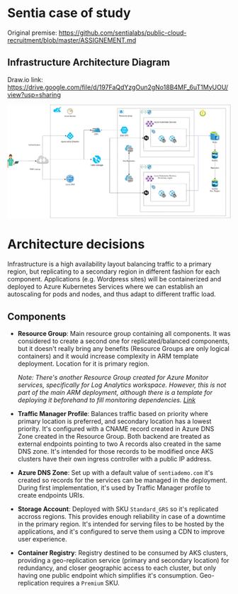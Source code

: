 # Sentia case of study

Original premise: https://github.com/sentialabs/public-cloud-recruitment/blob/master/ASSIGNEMENT.md


## Infrastructure Architecture Diagram

Draw<span></span>.io link: https://drive.google.com/file/d/197FaQdYzgOun2gNo18B4MF_6uT1MyUOU/view?usp=sharing

![Infrastructure Architecture Diagram](IAD/Sentia.png)


# Architecture decisions
Infrastructure is a high availability layout balancing traffic to a primary region, but replicating to a secondary region in different fashion for each component. Applications (e.g. Wordpress sites) will be containerized and deployed to Azure Kubernetes Services where we can establish an autoscaling for pods and nodes, and thus adapt to different traffic load.

## Components
- __Resource Group__: Main resource group containing all components. It was considered to create a second one for replicated/balanced components, but it doesn't really bring any benefits (Resource Groups are only logical containers) and it would increase complexity in ARM template deployment. Location for it is primary region.

    _Note: There's another Resource Group created for Azure Monitor services, specifically for Log Analytics workspace. However, this is not part of the main ARM deployment, although there is a template for deploying it beforehand to fill monitoring dependencies. [Link](ARM/LogAnalytics/)_

- __Traffic Manager Profile__: Balances traffic based on priority where primary location is preferred, and secondary location has a lowest priority. It's configured with a CNAME record created in Azure DNS Zone created in the Resource Group. Both backend are treated as external endpoints pointing to two A records also created in the same DNS zone. It's intended for those records to be modified once AKS clusters have their own ingress controller with a public IP address.

- __Azure DNS Zone__: Set up with a default value of `sentiademo.com` it's created so records for the services can be managed in the deployment. During first implementation, it's used by Traffic Manager profile to create endpoints URIs.

- __Storage Account__: Deployed with SKU `Standard_GRS` so it's replicated accross regions. This provides enough reliability in case of a downtime in the primary region. It's intended for serving files to be hosted by the applications, and it's configured to serve them using a CDN to improve user experience.

- __Container Registry__: Registry destined to be consumed by AKS clusters, providing a geo-replication service (primary and secondary location) for redundancy, and closer geographic access to each cluster, but only having one public endpoint which simplifies it's consumption. Geo-replication requires a `Premium` SKU.
